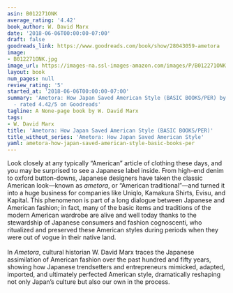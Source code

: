 ```yaml
---
asin: B012271ONK
average_rating: '4.42'
book_author: W. David Marx
date: '2018-06-06T00:00:00-07:00'
draft: false
goodreads_link: https://www.goodreads.com/book/show/28043059-ametora
image:
- B012271ONK.jpg
image_url: https://images-na.ssl-images-amazon.com/images/P/B012271ONK.01._SCLZZZZZZZ.jpg
layout: book
num_pages: null
review_rating: '5'
started_at: '2018-06-06T00:00:00-07:00'
summary: 'Ametora: How Japan Saved American Style (BASIC BOOKS/PER) by W. David Marx
  - rated 4.42/5 on Goodreads'
tagline: A None-page book by W. David Marx
tags:
- W. David Marx
title: 'Ametora: How Japan Saved American Style (BASIC BOOKS/PER)'
title_without_series: 'Ametora: How Japan Saved American Style'
yaml: ametora-how-japan-saved-american-style-basic-books-per
---
```


Look closely at any typically “American” article of clothing these days, and you may be surprised to see a Japanese label inside. From high-end denim to oxford button-downs, Japanese designers have taken the classic American look—known as <i>ametora</i>, or “American traditional”—and turned it into a huge business for companies like Uniqlo, Kamakura Shirts, Evisu, and Kapital. This phenomenon is part of a long dialogue between Japanese and American fashion; in fact, many of the basic items and traditions of the modern American wardrobe are alive and well today thanks to the stewardship of Japanese consumers and fashion cognoscenti, who ritualized and preserved these American styles during periods when they were out of vogue in their native land.<br /><br />In <i>Ametora</i>, cultural historian W. David Marx traces the Japanese assimilation of American fashion over the past hundred and fifty years, showing how Japanese trendsetters and entrepreneurs mimicked, adapted, imported, and ultimately perfected American style, dramatically reshaping not only Japan’s culture but also our own in the process.<br />